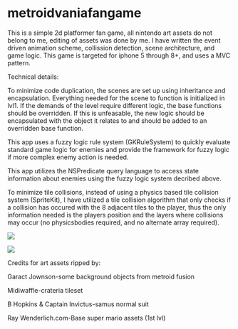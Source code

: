 # metroidvaniafangame

This is a simple 2d platformer fan game, all nintendo art assets do not belong to me, editing of assets was done by me. 
I have written the event driven animation scheme, collission detection, scene architecture, and game logic. 
This game is targeted for iphone 5 through 8+, and uses a MVC pattern.



Technical details:

To minimize code duplication, the scenes are set up using inheritance and encapsulation. Everything needed for the scene to function is initialized in lvl1. If the demands of the level require different logic, the base functions should be overridden. If this is unfeasable, the new logic should be encapsulated with the object it relates to and should be added to an overridden base function.

This app uses a fuzzy logic rule system (GKRuleSystem) to quickly evaluate standard game logic for enemies and provide the framework for fuzzy logic if more complex enemy action is needed.

This app utilizes the NSPredicate query language to access state information about enemies using the fuzzy logic system decribed above. 

To minimize tile collisions, instead of using a physics based tile collision system (SpriteKit), I have utilized a tile collision algorithm that only checks if a collision has occured with the 8 adjacent tiles to the player, thus the only information needed is the players position and the layers where collisions may occur (no physicsbodies required, and no alternate array required).


![](menuscenedemo.gif)

![](metroidvaniademo.gif)



Credits for art assets ripped by:

Garact Jownson-some background objects from metroid fusion

Midiwaffle-crateria tileset

B Hopkins & Captain Invictus-samus normal suit

Ray Wenderlich.com-Base super mario assets (1st lvl)
